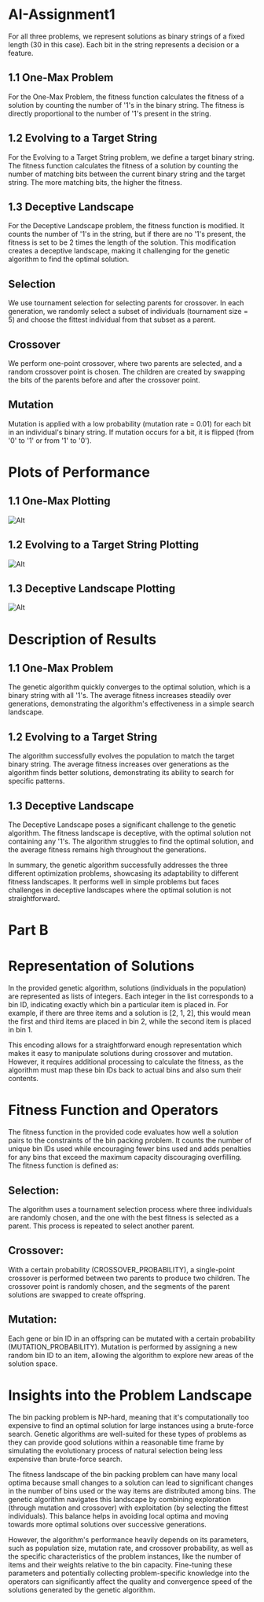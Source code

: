 # AI-Assignment1
For all three problems, we represent solutions as binary strings of a fixed length (30 in this case). Each bit in the string represents a decision or a feature.
## 1.1 One-Max Problem
For the One-Max Problem, the fitness function calculates the fitness of a solution by counting the number of '1's in the binary string. The fitness is directly proportional to the number of '1's present in the string.
## 1.2 Evolving to a Target String
For the Evolving to a Target String problem, we define a target binary string. The fitness function calculates the fitness of a solution by counting the number of matching bits between the current binary string and the target string. The more matching bits, the higher the fitness.
## 1.3 Deceptive Landscape
For the Deceptive Landscape problem, the fitness function is modified. It counts the number of '1's in the string, but if there are no '1's present, the fitness is set to be 2 times the length of the solution. This modification creates a deceptive landscape, making it challenging for the genetic algorithm to find the optimal solution.
## Selection
We use tournament selection for selecting parents for crossover. In each generation, we randomly select a subset of individuals (tournament size = 5) and choose the fittest individual from that subset as a parent.
## Crossover
We perform one-point crossover, where two parents are selected, and a random crossover point is chosen. The children are created by swapping the bits of the parents before and after the crossover point.
## Mutation
Mutation is applied with a low probability (mutation rate = 0.01) for each bit in an individual's binary string. If mutation occurs for a bit, it is flipped (from '0' to '1' or from '1' to '0').

# Plots of Performance
## 1.1 One-Max Plotting
![Alt](https://github.com/EddieSheehy/AI-Assignment1/blob/main/partaPhotos/1.1_photo.png)

## 1.2 Evolving to a Target String Plotting
![Alt](https://github.com/EddieSheehy/AI-Assignment1/blob/main/partaPhotos/1.2_photo.png)

## 1.3 Deceptive Landscape Plotting
![Alt](https://github.com/EddieSheehy/AI-Assignment1/blob/main/partaPhotos/1.3_photo.png)

# Description of Results

## 1.1 One-Max Problem
The genetic algorithm quickly converges to the optimal solution, which is a binary string with all '1's. The average fitness increases steadily over generations, demonstrating the algorithm's effectiveness in a simple search landscape.

## 1.2 Evolving to a Target String
The algorithm successfully evolves the population to match the target binary string. The average fitness increases over generations as the algorithm finds better solutions, demonstrating its ability to search for specific patterns.

## 1.3 Deceptive Landscape
The Deceptive Landscape poses a significant challenge to the genetic algorithm. The fitness landscape is deceptive, with the optimal solution not containing any '1's. The algorithm struggles to find the optimal solution, and the average fitness remains high throughout the generations.

In summary, the genetic algorithm successfully addresses the three different optimization problems, showcasing its adaptability to different fitness landscapes. It performs well in simple problems but faces challenges in deceptive landscapes where the optimal solution is not straightforward.

# Part B
# Representation of Solutions
In the provided genetic algorithm, solutions (individuals in the population) are represented as lists of integers. Each integer in the list corresponds to a bin ID, indicating exactly which bin a particular item is placed in. For example, if there are three items and a solution is [2, 1, 2], this would mean the first and third items are placed in bin 2, while the second item is placed in bin 1.

This encoding allows for a straightforward enough representation which makes it easy to manipulate solutions during crossover and mutation. However, it requires additional processing to calculate the fitness, as the algorithm must map these bin IDs back to actual bins and also sum their contents.

# Fitness Function and Operators
The fitness function in the provided code evaluates how well a solution pairs to the constraints of the bin packing problem. It counts the number of unique bin IDs used while encouraging fewer bins used and adds penalties for any bins that exceed the maximum capacity discouraging overfilling. The fitness function is defined as:

## Selection:
The algorithm uses a tournament selection process where three individuals are randomly chosen, and the one with the best fitness is selected as a parent. This process is repeated to select another parent.

## Crossover:
With a certain probability (CROSSOVER_PROBABILITY), a single-point crossover is performed between two parents to produce two children. The crossover point is randomly chosen, and the segments of the parent solutions are swapped to create offspring.

## Mutation:
Each gene or bin ID in an offspring can be mutated with a certain probability (MUTATION_PROBABILITY). Mutation is performed by assigning a new random bin ID to an item, allowing the algorithm to explore new areas of the solution space.

# Insights into the Problem Landscape
The bin packing problem is NP-hard, meaning that it's computationally too expensive to find an optimal solution for large instances using a brute-force search. Genetic algorithms are well-suited for these types of problems as they can provide good solutions within a reasonable time frame by simulating the evolutionary process of natural selection being less expensive than brute-force search.

The fitness landscape of the bin packing problem can have many local optima because small changes to a solution can lead to significant changes in the number of bins used or the way items are distributed among bins. The genetic algorithm navigates this landscape by combining exploration (through mutation and crossover) with exploitation (by selecting the fittest individuals). This balance helps in avoiding local optima and moving towards more optimal solutions over successive generations.

However, the algorithm's performance heavily depends on its parameters, such as population size, mutation rate, and crossover probability, as well as the specific characteristics of the problem instances, like the number of items and their weights relative to the bin capacity. Fine-tuning these parameters and potentially collecting problem-specific knowledge into the operators can significantly affect the quality and convergence speed of the solutions generated by the genetic algorithm.

